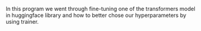 In this program we went through fine-tuning one of the transformers model in huggingface library and how to better chose our hyperparameters by using trainer.
